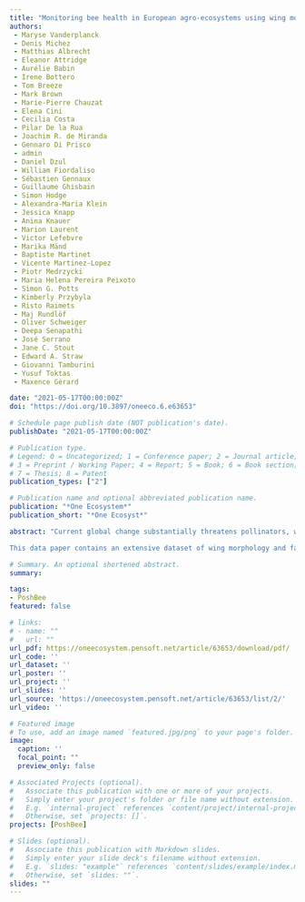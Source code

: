 ```yaml
---
title: "Monitoring bee health in European agro-ecosystems using wing morphology and fat bodies"
authors:
 - Maryse Vanderplanck
 - Denis Michez
 - Matthias Albrecht
 - Eleanor Attridge
 - Aurélie Babin
 - Irene Bottero
 - Tom Breeze
 - Mark Brown
 - Marie-Pierre Chauzat
 - Elena Cini
 - Cecilia Costa
 - Pilar De la Rua
 - Joachim R. de Miranda
 - Gennaro Di Prisco
 - admin
 - Daniel Dzul
 - William Fiordaliso
 - Sébastien Gennaux
 - Guillaume Ghisbain
 - Simon Hodge
 - Alexandra-Maria Klein
 - Jessica Knapp
 - Anina Knauer
 - Marion Laurent
 - Victor Lefebvre
 - Marika Mänd
 - Baptiste Martinet
 - Vicente Martinez-Lopez
 - Piotr Medrzycki
 - Maria Helena Pereira Peixoto
 - Simon G. Potts
 - Kimberly Przybyla
 - Risto Raimets
 - Maj Rundlöf
 - Oliver Schweiger
 - Deepa Senapathi
 - José Serrano
 - Jane C. Stout
 - Edward A. Straw
 - Giovanni Tamburini
 - Yusuf Toktas
 - Maxence Gérard

date: "2021-05-17T00:00:00Z"
doi: "https://doi.org/10.3897/oneeco.6.e63653"

# Schedule page publish date (NOT publication's date).
publishDate: "2021-05-17T00:00:00Z"

# Publication type.
# Legend: 0 = Uncategorized; 1 = Conference paper; 2 = Journal article;
# 3 = Preprint / Working Paper; 4 = Report; 5 = Book; 6 = Book section;
# 7 = Thesis; 8 = Patent
publication_types: ["2"]

# Publication name and optional abbreviated publication name.
publication: "*One Ecosystem*"
publication_short: "*One Ecosyst*"

abstract: "Current global change substantially threatens pollinators, which directly impacts the pollination services underpinning the stability, structure and functioning of ecosystems. Amongst these threats, many synergistic drivers, such as habitat destruction and fragmentation, increasing use of agrochemicals, decreasing resource diversity, as well as climate change, are known to affect wild and managed bees. Therefore, reliable indicators for pollinator sensitivity to such threats are needed. Biological traits, such as phenotype (e.g. shape, size and asymmetry) and storage reserves (e.g. fat body size), are important pollinator traits linked to reproductive success, immunity, resilience and foraging efficiency and, therefore, could serve as valuable markers of bee health and pollination service potential.

This data paper contains an extensive dataset of wing morphology and fat body content for the European honeybee (Apis mellifera) and the buff-tailed bumblebee (Bombus terrestris) sampled at 128 sites across eight European countries in landscape gradients dominated by two major bee-pollinated crops (apple and oilseed rape), before and after focal crop bloom and potential pesticide exposure. The dataset also includes environmental metrics of each sampling site, namely landscape structure and pesticide use. The data offer the opportunity to test whether variation in the phenotype and fat bodies of bees is structured by environmental factors and drivers of global change. Overall, the dataset provides valuable information to identify which environmental threats predominantly contribute to the modification of these traits."

# Summary. An optional shortened abstract.
summary: 

tags:
- PoshBee
featured: false

# links:
# - name: ""
#   url: ""
url_pdf: https://oneecosystem.pensoft.net/article/63653/download/pdf/
url_code: ''
url_dataset: ''
url_poster: ''
url_project: ''
url_slides: ''
url_source: 'https://oneecosystem.pensoft.net/article/63653/list/2/'
url_video: ''

# Featured image
# To use, add an image named `featured.jpg/png` to your page's folder. 
image:
  caption: ''
  focal_point: ""
  preview_only: false

# Associated Projects (optional).
#   Associate this publication with one or more of your projects.
#   Simply enter your project's folder or file name without extension.
#   E.g. `internal-project` references `content/project/internal-project/index.md`.
#   Otherwise, set `projects: []`.
projects: [PoshBee]

# Slides (optional).
#   Associate this publication with Markdown slides.
#   Simply enter your slide deck's filename without extension.
#   E.g. `slides: "example"` references `content/slides/example/index.md`.
#   Otherwise, set `slides: ""`.
slides: ""
---
```


